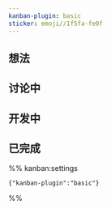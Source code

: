 ```yaml
---
kanban-plugin: basic
sticker: emoji//1f5fa-fe0f
---
```


## 想法



## 讨论中



## 开发中



## 已完成





%% kanban:settings
```
{"kanban-plugin":"basic"}
```
%%